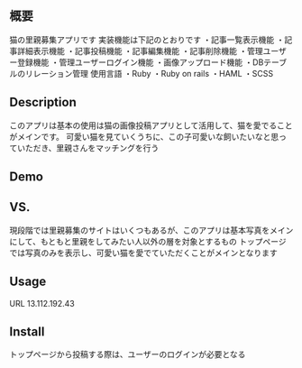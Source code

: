 ## 概要
猫の里親募集アプリです
実装機能は下記のとおりです
・記事一覧表示機能
・記事詳細表示機能
・記事投稿機能
・記事編集機能
・記事削除機能
・管理ユーザー登録機能
・管理ユーザーログイン機能
・画像アップロード機能
・DBテーブルのリレーション管理
使用言語
・Ruby
・Ruby on rails
・HAML
・SCSS

## Description
このアプリは基本の使用は猫の画像投稿アプリとして活用して、猫を愛でることがメインです。
可愛い猫を見ていくうちに、この子可愛いな飼いたいなと思っていただき、里親さんをマッチングを行う
## Demo

## VS. 
現段階では里親募集のサイトはいくつもあるが、このアプリは基本写真をメインにして、もともと里親をしてみたい人以外の層を対象とするもの
トップページでは写真のみを表示し、可愛い猫を愛でていただくことがメインとなります

## Usage
URL 13.112.192.43
## Install
トップページから投稿する際は、ユーザーのログインが必要となる